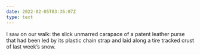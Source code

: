 ```yaml
---
date: 2022-02-05T03:36:07Z
type: text
---
```

I saw on our walk: the slick unmarred carapace of a patent leather purse that had been led by its plastic chain strap and laid along a tire tracked crust of last week’s snow.
